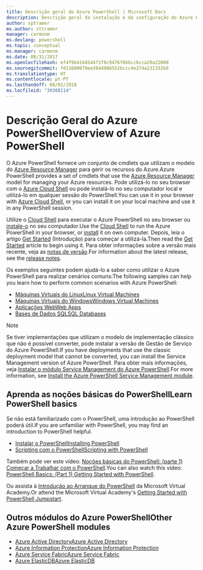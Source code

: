 ```yaml
---
title: Descrição geral do Azure PowerShell | Microsoft Docs
description: Descrição geral da instalação e da configuração do Azure PowerShell.
author: sptramer
ms.author: sttramer
manager: carmonm
ms.devlang: powershell
ms.topic: conceptual
ms.manager: carmonm
ms.date: 08/31/2017
ms.openlocfilehash: ef4f9b416454471f8c9476f0bbccbcca20a22000
ms.sourcegitcommit: fd11600079ee3844986552bccc4e274a231332b6
ms.translationtype: HT
ms.contentlocale: pt-PT
ms.lasthandoff: 08/02/2018
ms.locfileid: "39368114"
---
```

# <a name="overview-of-azure-powershell"></a><span data-ttu-id="1738c-103">Descrição Geral do Azure PowerShell</span><span class="sxs-lookup"><span data-stu-id="1738c-103">Overview of Azure PowerShell</span></span>

<span data-ttu-id="1738c-104">O Azure PowerShell fornece um conjunto de cmdlets que utilizam o modelo do [Azure Resource Manager](/azure/azure-resource-manager/resource-group-overview) para gerir os recursos do Azure.</span><span class="sxs-lookup"><span data-stu-id="1738c-104">Azure PowerShell provides a set of cmdlets that use the [Azure Resource Manager](/azure/azure-resource-manager/resource-group-overview) model for managing your Azure resources.</span></span> <span data-ttu-id="1738c-105">Pode utilizá-lo no seu browser com o [Azure Cloud Shell](/azure/cloud-shell/overview) ou pode instalá-lo no seu computador local e utilizá-lo em qualquer sessão do PowerShell.</span><span class="sxs-lookup"><span data-stu-id="1738c-105">You can use it in your browser with [Azure Cloud Shell](/azure/cloud-shell/overview), or you can install it on your local machine and use it in any PowerShell session.</span></span>

<span data-ttu-id="1738c-106">Utilize o [Cloud Shell](/azure/cloud-shell/overview) para executar o Azure PowerShell no seu browser ou [instale-o](install-azurerm-ps.md) no seu computador.</span><span class="sxs-lookup"><span data-stu-id="1738c-106">Use the [Cloud Shell](/azure/cloud-shell/overview) to run the Azure PowerShell in your browser, or [install](install-azurerm-ps.md) it on own computer.</span></span> <span data-ttu-id="1738c-107">Depois, leia o artigo [Get Started](get-started-azureps.md) (Introdução) para começar a utilizá-la.</span><span class="sxs-lookup"><span data-stu-id="1738c-107">Then read the [Get Started](get-started-azureps.md) article to begin using it.</span></span> <span data-ttu-id="1738c-108">Para obter informações sobre a versão mais recente, veja as [notas de versão](release-notes-azureps.md).</span><span class="sxs-lookup"><span data-stu-id="1738c-108">For information about the latest release, see the [release notes](release-notes-azureps.md).</span></span>

<span data-ttu-id="1738c-109">Os exemplos seguintes podem ajudá-lo a saber como utilizar o Azure PowerShell para realizar cenários comuns:</span><span class="sxs-lookup"><span data-stu-id="1738c-109">The following samples can help you learn how to perform common scenarios with Azure PowerShell:</span></span>

* [<span data-ttu-id="1738c-110">Máquinas Virtuais do Linux</span><span class="sxs-lookup"><span data-stu-id="1738c-110">Linux Virtual Machines</span></span>](/azure/virtual-machines/virtual-machines-linux-powershell-samples?toc=/powershell/azure/toc.json)
* [<span data-ttu-id="1738c-111">Máquinas Virtuais do Windows</span><span class="sxs-lookup"><span data-stu-id="1738c-111">Windows Virtual Machines</span></span>](/azure/virtual-machines/virtual-machines-windows-powershell-samples?toc=/powershell/azure/toc.json)
* [<span data-ttu-id="1738c-112">Aplicações Web</span><span class="sxs-lookup"><span data-stu-id="1738c-112">Web Apps</span></span>](/azure/app-service-web/app-service-powershell-samples?toc=/powershell/azure/toc.json)
* [<span data-ttu-id="1738c-113">Bases de Dados SQL</span><span class="sxs-lookup"><span data-stu-id="1738c-113">SQL Databases</span></span>](/azure/sql-database/sql-database-powershell-samples?toc=/powershell/azure/toc.json)

> [!NOTE]
> <span data-ttu-id="1738c-114">Se tiver implementações que utilizam o modelo de implementação clássico que não é possível converter, pode instalar a versão de Gestão de Serviço do Azure PowerShell.</span><span class="sxs-lookup"><span data-stu-id="1738c-114">If you have deployments that use the classic deployment model that cannot be converted, you can install the Service Management version of Azure PowerShell.</span></span> <span data-ttu-id="1738c-115">Para obter mais informações, veja [Instalar o módulo Service Management do Azure PowerShell](/powershell/azure/servicemanagement/install-azure-ps).</span><span class="sxs-lookup"><span data-stu-id="1738c-115">For more information, see [Install the Azure PowerShell Service Management module](/powershell/azure/servicemanagement/install-azure-ps).</span></span>

## <a name="learn-powershell-basics"></a><span data-ttu-id="1738c-116">Aprenda as noções básicas do PowerShell</span><span class="sxs-lookup"><span data-stu-id="1738c-116">Learn PowerShell basics</span></span>

<span data-ttu-id="1738c-117">Se não está familiarizado com o PowerShell, uma introdução ao PowerShell poderá útil.</span><span class="sxs-lookup"><span data-stu-id="1738c-117">If you are unfamiliar with PowerShell, you may find an introduction to PowerShell helpful.</span></span>

* [<span data-ttu-id="1738c-118">Instalar o PowerShell</span><span class="sxs-lookup"><span data-stu-id="1738c-118">Installing PowerShell</span></span>](/powershell/scripting/installing-windows-powershell)
* [<span data-ttu-id="1738c-119">Scripting com o PowerShell</span><span class="sxs-lookup"><span data-stu-id="1738c-119">Scripting with PowerShell</span></span>](/powershell/scripting/scripting-with-windows-powershell)

<span data-ttu-id="1738c-120">Também pode ver este vídeo: [Noções básicas do PowerShell: (parte 1) Começar a Trabalhar com o PowerShell](https://channel9.msdn.com/Blogs/Taste-of-Premier/PowerShellBasicsPart1).</span><span class="sxs-lookup"><span data-stu-id="1738c-120">You can also watch this video: [PowerShell Basics: (Part 1) Getting Started with PowerShell](https://channel9.msdn.com/Blogs/Taste-of-Premier/PowerShellBasicsPart1).</span></span>

<span data-ttu-id="1738c-121">Ou assista à [Introdução ao Arranque do PowerShell](https://mva.microsoft.com/liveevents/powershell-jumpstart) da Microsoft Virtual Academy.</span><span class="sxs-lookup"><span data-stu-id="1738c-121">Or attend the Microsoft Virtual Academy's [Getting Started with PowerShell Jumpstart](https://mva.microsoft.com/liveevents/powershell-jumpstart).</span></span>

## <a name="other-azure-powershell-modules"></a><span data-ttu-id="1738c-122">Outros módulos do Azure PowerShell</span><span class="sxs-lookup"><span data-stu-id="1738c-122">Other Azure PowerShell modules</span></span>

* [<span data-ttu-id="1738c-123">Azure Active Directory</span><span class="sxs-lookup"><span data-stu-id="1738c-123">Azure Active Directory</span></span>](/powershell/azure/active-directory/)
* [<span data-ttu-id="1738c-124">Azure Information Protection</span><span class="sxs-lookup"><span data-stu-id="1738c-124">Azure Information Protection</span></span>](/powershell/azure/aip/)
* [<span data-ttu-id="1738c-125">Azure Service Fabric</span><span class="sxs-lookup"><span data-stu-id="1738c-125">Azure Service Fabric</span></span>](/powershell/azure/service-fabric/)
* [<span data-ttu-id="1738c-126">Azure ElasticDB</span><span class="sxs-lookup"><span data-stu-id="1738c-126">Azure ElasticDB</span></span>](/powershell/azure/elasticdbjobs/)